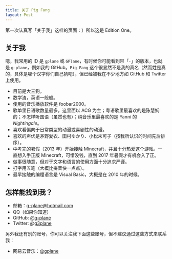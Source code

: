 ```yaml
---
title: 关于 Pig Fang
layout: Post
---
```


第一次认真写「关于我」这样的页面：）所以这是 Edition One。

## 关于我

嗯，我常用的 ID 是 `gplane` 或 `GPlane`，有时候你可能看到带「`-`」的版本，也就是 `g-plane`，例如我的 GitHub。`Pig Fang` 这个很显然不是我的真名（然而姓是真的，具体是哪个汉字你们自己猜吧），但已经被我在不少地方如 GitHub 和 Twitter 上使用。

- 目前是大三狗。
- 数学渣，英语一般般。
- 使用的音乐播放软件是 foobar2000。
- 歌单里日语歌数量最多，这里面以 ACG 为主；粤语歌里最喜欢的是陈慧娴的；不怎样听国语（虽然也有）；纯音乐里最喜欢的是 Yanni 的 *Nightingale*。
- 喜欢看偏向于日常类型的动漫或喜剧性的动漫。
- 喜欢的声优是茅野愛衣、田村ゆかり、小松未可子（按我所认识的时间先后排序）。
- 中考完的暑假（2013 年）开始接触 Minecraft，并且十分热爱这个游戏。一直想入手正版 Minecraft，可惜没钱，直到 2017 年暑假才有机会入了正。
- 做事很随意，但对于文字和语言的使用方面十分追求严谨。
- 打字用五笔（大概比拼音快一点点）。
- 最早接触的编程语言是 Visual Basic，大概是在 2010 年的时候。

## 怎样能找到我？

- 邮箱：[g-plane@hotmail.com](mailto:g-plane@hotmail.com)
- QQ（如果你知道）
- GitHub: [@g-plane](https://github.com/g-plane)
- Twitter: [@g3plane](https://twitter.com/g3plane)

另外我还有别的账号，你可以关注我下面这些账号，但不建议通过这些方式来联系我：

- 网易云音乐：[@gplane](http://music.163.com/#/user/home?id=62126971)
